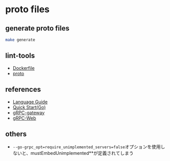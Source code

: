 # proto files

## generate proto files

```bash
make generate
```

## lint-tools

- [Dockerfile](https://github.com/hadolint/hadolint)
- [proto](https://github.com/yoheimuta/protolint)

## references

- [Language Guide](https://developers.google.com/protocol-buffers/docs/proto3)
- [Quick Start(Go)](https://grpc.io/docs/languages/go/quickstart/)
- [gRPC-gateway](https://grpc-ecosystem.github.io/grpc-gateway/)
- [gRPC-Web](https://github.com/improbable-eng/grpc-web/tree/master/go/grpcweb)

## others

- `--go-grpc_opt=require_unimplemented_servers=false`オプションを使用しないと、mustEmbedUnimplemented**が定義されてしまう
